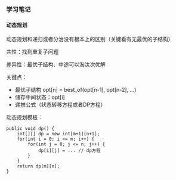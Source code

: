 ### 学习笔记

#### 动态规划

动态规划和递归或者分治没有根本上的区别（关键看有无最优的子结构） 

共性：找到重复子问题 

差异性：最优子结构、中途可以淘汰次优解

关键点：
* 最优子结构  opt[n] = best_of(opt[n-1], opt[n-2], …)
* 储存中间状态：opt[i]
* 递推公式（状态转移方程或者DP方程） 

动态规划模板：

```
public void dp() {
    int[][] dp = new int[m+1][n+1];
    for(int i = 0; i <= m; i++) {
        for(int j = 0; j <= n; j++) {
            dp[i][j] = ... // dp方程
        }
    }
    return dp[m][n];
}
```
